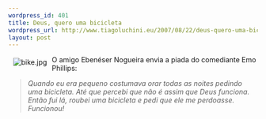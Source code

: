 ```yaml
--- 
wordpress_id: 401
title: Deus, quero uma bicicleta
wordpress_url: http://www.tiagoluchini.eu/2007/08/22/deus-quero-uma-bicicleta/
layout: post
---
```

<img src="http://www.tiagoluchini.eu/wp-content/uploads/2007/08/bike.jpg" title="bike.jpg" alt="bike.jpg" align="left" hspace="10" vspace="5" />O amigo Ebenéser Nogueira envia a piada do comediante Emo Phillips:
<blockquote><em>Quando eu era pequeno costumava orar todas as noites pedindo uma bicicleta. Até que percebi que não é assim que Deus funciona. Então fui lá, roubei uma bicicleta e pedi que ele me perdoasse. Funcionou!</em></blockquote>
